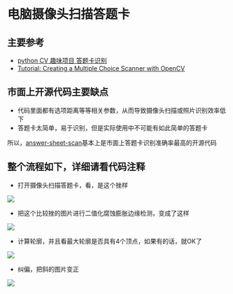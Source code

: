 # 电脑摄像头扫描答题卡

## 主要参考
* [python CV 趣味项目 答题卡识别](http://www.jianshu.com/p/2bbdb27ee7b3)
* [Tutorial: Creating a Multiple Choice Scanner with OpenCV](http://blog.ayoungprogrammer.com/2013/03/tutorial-creating-multiple-choice.html/)

## 市面上开源代码主要缺点
* 代码里面都有选项距离等等相关参数，从而导致摄像头扫描或照片识别效率低下
* 答题卡太简单，易于识别，但是实际使用中不可能有如此简单的答题卡

所以，[answer-sheet-scan](https://github.com/inuyasha2012/answer-sheet-scan)基本上是市面上答题卡识别准确率最高的开源代码

## 整个流程如下，详细请看代码注释
* 打开摄像头扫描答题卡，看，是这个挫样

![](https://github.com/inuyasha2012/answer-sheet-scan/blob/master/pic/p1.png)

* 把这个比较挫的图片进行二值化腐蚀膨胀边缘检测，变成了这样

![](https://github.com/inuyasha2012/answer-sheet-scan/blob/master/pic/p2.png)

* 计算轮廓，并且看最大轮廓是否具有4个顶点，如果有的话，就OK了

![](https://github.com/inuyasha2012/answer-sheet-scan/blob/master/pic/p3.png)

* 纠偏，把斜的图片变正

![](https://github.com/inuyasha2012/answer-sheet-scan/blob/master/pic/p4.png)




